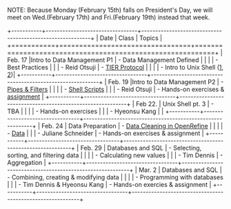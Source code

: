 NOTE: Because Monday (February 15th) falls on President's Day, we will meet on Wed.(February 17th) and Fri.(February 19th) instead that week. 

    
+-----------+---------------------------------+-----------------------------------------------------------+
| Date      | Class                           | Topics                                                    |
+===========+=================================+===========================================================+
| Feb. 17   |Intro to Data Management P1      | - Data Management Defined                                 | 
|           |                                 | - Best Practices                                          |
|           | - Reid Otsuji                   | - [TIER Protocol](https://goo.gl/M3HeT7)                  |
|           |                                 | - Intro to Unix Shell ([1](http://goo.gl/cwNBsD), [2](http://goo.gl/FxkPrb))|
+-----------+---------------------------------+-----------------------------------------------------------+
| Feb. 19   |Intro to Data Management P2      | - [Pipes & Filters](http://goo.gl/1d1owz)				  |
|			|								  | - [Shell Scripts](http://goo.gl/cWzYnW)   		          |
|           | - Reid Otsuji                   | - Hands-on exercises & [assignment](dm101-assignment1-gps.html)  |
+-----------+---------------------------------+-----------------------------------------------------------+
| Feb 22.   | Unix Shell pt. 3                | - TBA                                                     |
|           |                                 | - Hands-on exercises                                      |
|           | - Hyeonsu Kang                  |                                                           | 
+-----------+---------------------------------+-----------------------------------------------------------+
| Feb. 24   | Data Preparation                | - [Data Cleaning in OpenRefine](http://www.datacarpentry.org/OpenRefine-ecology/)    |
|           |                                 | - [Data](http://enipedia.tudelft.nl/enipedia/images/f/ff/UniversityData.zip)    | 
|           | - Juliane Schneider             | - Hands-on exercises & assignment                         | 
+-----------+---------------------------------+-----------------------------------------------------------+
| Feb. 29   | Databases and SQL               | - Selecting, sorting, and filtering data                  |
|           |                                 | - Calculating new values                                  |
|           | - Tim Dennis                    | - Aggregation                                             |
+-----------+---------------------------------+-----------------------------------------------------------+
| Mar. 2    | Databases and SQL               | - Combining, creating & modifying data                    |
|           |                                 | - Programming with databases                              |
|           | - Tim Dennis & Hyeonsu Kang     | - Hands-on exercies & assignment                          |
+-----------+---------------------------------+-----------------------------------------------------------+